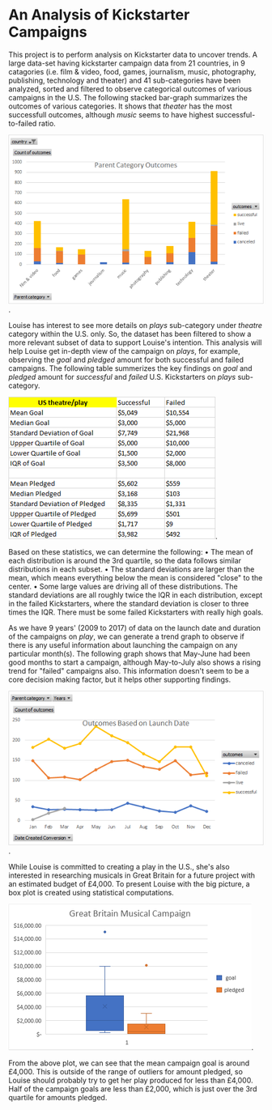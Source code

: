 # An Analysis of Kickstarter Campaigns

This project is to perform analysis on Kickstarter data to uncover trends. A large data-set having kickstarter campaign data from 21 countries, in 9 catagories (i.e. film & video, food, games, journalism, music, photography, publishing, technology and theater) and 41 sub-categories have been analyzed, sorted and filtered to observe categorical outcomes of various campaigns in the U.S. The following stacked bar-graph summarizes the outcomes of various categories. It shows that *theater* has the most successfull outcomes, although *music* seems to have highest successful-to-failed ratio.

![Parent Category Outcomes](/images/ParentCategoryOutcomes.png). 

Louise has interest to see more details on *plays* sub-category under *theatre* category within the U.S. only. So, the dataset has been filtered to show a more relevant subset of data to support Louise's intention. This analysis will help Louise get in-depth view of the campaign on *plays*, for example, observing the *goal* and *pledged* amount for both successful and failed campaigns. The following table summerizes the key findings on *goal* and *pledged* amount for *successful* and *failed* U.S. Kickstarters on *plays* sub-category.

![US_play_Goal_Pledged](/images/US_play_Goal_Pledged.png). 

Based on these statistics, we can determine the following:
•	The mean of each distribution is around the 3rd quartile, so the data follows similar distributions in each subset.
•	The standard deviations are larger than the mean, which means everything below the mean is considered "close" to the center.
•	Some large values are driving all of these distributions. The standard deviations are all roughly twice the IQR in each distribution, except in the failed Kickstarters, where the standard deviation is closer to three times the IQR. There must be some failed Kickstarters with really high goals.

As we have 9 years' (2009 to 2017) of data on the launch date and duration of the campaigns on *play*, we can generate a trend graph to observe if there is any useful information about launching the campaign on any particular month(s). The following graph shows that May-June had been good months to start a campaign, although May-to-July also shows a rising trend for "failed" campaigns also. This information doesn't seem to be a core decision making factor, but it helps other supporting findings.

![OutcomesBasedOnLaunchDate](/images/OutcomesBasedOnLaunchDate.png). 

While Louise is committed to creating a play in the U.S., she's also interested in researching musicals in Great Britain for a future project with an estimated budget of £4,000. To present Louise with the big picture, a box plot is created using statistical computations.

![GB_Musical_Campaign](/images/GB_Musical_Campaign_Box&Whisker_plot.png).

From the above plot, we can see that the mean campaign goal is around £4,000. This is outside of the range of outliers for amount pledged, so Louise should probably try to get her play produced for less than £4,000. Half of the campaign goals are less than £2,000, which is just over the 3rd quartile for amounts pledged.
